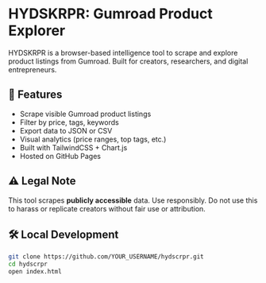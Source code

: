 # HYDSKRPR: Gumroad Product Explorer

HYDSKRPR is a browser-based intelligence tool to scrape and explore product listings from Gumroad. Built for creators, researchers, and digital entrepreneurs.

## 🚀 Features
- Scrape visible Gumroad product listings
- Filter by price, tags, keywords
- Export data to JSON or CSV
- Visual analytics (price ranges, top tags, etc.)
- Built with TailwindCSS + Chart.js
- Hosted on GitHub Pages

## ⚠️ Legal Note
This tool scrapes **publicly accessible** data. Use responsibly. Do not use this to harass or replicate creators without fair use or attribution.

## 🛠️ Local Development
```bash
git clone https://github.com/YOUR_USERNAME/hydscrpr.git
cd hydscrpr
open index.html

